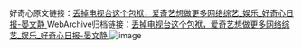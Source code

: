 好奇心原文链接：[丢掉电视台这个包袱，爱奇艺想做更多网络综艺_娱乐_好奇心日报-晏文静 ](https://www.qdaily.com/articles/10389.html)
WebArchive归档链接：[丢掉电视台这个包袱，爱奇艺想做更多网络综艺_娱乐_好奇心日报-晏文静 ](http://web.archive.org/web/20190623160246/https://www.qdaily.com/articles/10389.html)
![image](http://ww3.sinaimg.cn/large/007d5XDply1g3vwltx6d0j30u02upx5b)